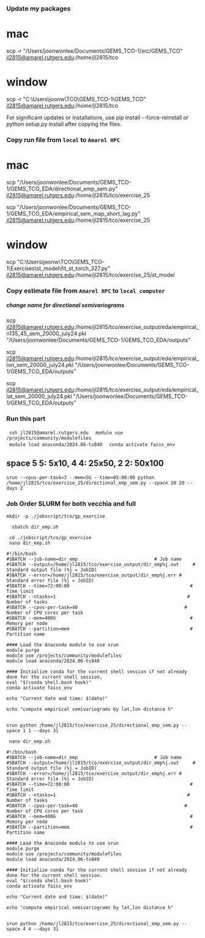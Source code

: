 ### Update my packages
# mac
scp -r "/Users/joonwonlee/Documents/GEMS_TCO-1/src/GEMS_TCO" jl2815@amarel.rutgers.edu:/home/jl2815/tco

# window
scp -r "C:\Users\joonw\TCO\GEMS_TCO-1\GEMS_TCO" jl2815@amarel.rutgers.edu:/home/jl2815/tco 

For significant updates or installations, use pip install --force-reinstall or python setup.py install after copying the files.

### Copy run file from ```local``` to ```Amarel HPC```
# mac
scp "/Users/joonwonlee/Documents/GEMS_TCO-1/GEMS_TCO_EDA/directional_emp_sem.py" jl2815@amarel.rutgers.edu:/home/jl2815/tco/exercise_25

scp "/Users/joonwonlee/Documents/GEMS_TCO-1/GEMS_TCO_EDA/empirical_sem_map_short_lag.py" jl2815@amarel.rutgers.edu:/home/jl2815/tco/exercise_25

# window
scp "C:\Users\joonw\TCO\GEMS_TCO-1\Exercises\st_model\fit_st_torch_327.py" jl2815@amarel.rutgers.edu:/home/jl2815/tco/exercise_25/st_model


### Copy estimate file from ```Amarel HPC``` to ```local computer```
##### change name for directional semivariograms
scp jl2815@amarel.rutgers.edu:/home/jl2815/tco/exercise_output/eda/empirical_n135_45_sem_20000_july24.pkl "/Users/joonwonlee/Documents/GEMS_TCO-1/GEMS_TCO_EDA/outputs"  

scp jl2815@amarel.rutgers.edu:/home/jl2815/tco/exercise_output/eda/empirical_lon_sem_20000_july24.pkl "/Users/joonwonlee/Documents/GEMS_TCO-1/GEMS_TCO_EDA/outputs"


scp jl2815@amarel.rutgers.edu:/home/jl2815/tco/exercise_output/eda/empirical_lat_sem_20000_july24.pkl "/Users/joonwonlee/Documents/GEMS_TCO-1/GEMS_TCO_EDA/outputs"






### Run this part
```  ssh jl2815@amarel.rutgers.edu  ```
```  module use /projects/community/modulefiles  ```           
```  module load anaconda/2024.06-ts840  ``` 
```  conda activate faiss_env   ```


## space 5 5: 5x10, 4 4: 25x50, 2 2: 50x100

``` srun --cpus-per-task=3 --mem=5G --time=05:00:00 python /home/jl2815/tco/exercise_25/directional_emp_sem.py --space 20 20 --days 2    ```



### Job Order SLURM for both vecchia and full
```mkdir -p ./jobscript/tco/gp_exercise```     

```   sbatch dir_emp.sh   ```


```  cd ./jobscript/tco/gp_exercise  ```                             
```  nano dir_emp.sh  ```        
 

``` 
#!/bin/bash
#SBATCH --job-name=dir_emp                            # Job name
#SBATCH --output=/home/jl2815/tco/exercise_output/dir_emp%j.out     # Standard output file (%j = JobID)
#SBATCH --error=/home/jl2815/tco/exercise_output/dir_emp%j.err # Standard error file (%j = JobID)
#SBATCH --time=72:00:00                                            # Time limit
#SBATCH --ntasks=1                                                # Number of tasks
#SBATCH --cpus-per-task=40                                       # Number of CPU cores per task
#SBATCH --mem=400G                                                 # Memory per node
#SBATCH --partition=mem                                            # Partition name

#### Load the Anaconda module to use srun 
module purge                                              
module use /projects/community/modulefiles                 
module load anaconda/2024.06-ts840 

#### Initialize conda for the current shell session if not already done for the current shell session.
eval "$(conda shell.bash hook)"
conda activate faiss_env

echo "Current date and time: $(date)"

echo "compute empirical semivariograms by lat,lon distance h"


srun python /home/jl2815/tco/exercise_25/directional_emp_sem.py --space 1 1 --days 31 

```


```  nano dir_emp.sh  ```        
 

``` 
#!/bin/bash
#SBATCH --job-name=dir_emp                            # Job name
#SBATCH --output=/home/jl2815/tco/exercise_output/dir_emp%j.out     # Standard output file (%j = JobID)
#SBATCH --error=/home/jl2815/tco/exercise_output/dir_emp%j.err # Standard error file (%j = JobID)
#SBATCH --time=72:00:00                                            # Time limit
#SBATCH --ntasks=1                                                # Number of tasks
#SBATCH --cpus-per-task=40                                       # Number of CPU cores per task
#SBATCH --mem=400G                                                 # Memory per node
#SBATCH --partition=mem                                            # Partition name

#### Load the Anaconda module to use srun 
module purge                                              
module use /projects/community/modulefiles                 
module load anaconda/2024.06-ts840 

#### Initialize conda for the current shell session if not already done for the current shell session.
eval "$(conda shell.bash hook)"
conda activate faiss_env

echo "Current date and time: $(date)"

echo "compute empirical semivariograms by lat,lon distance h"


srun python /home/jl2815/tco/exercise_25/directional_emp_sem.py --space 4 4 --days 31 

```


